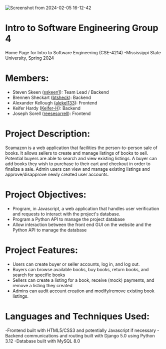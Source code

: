 ![Screenshot from 2024-02-05 16-12-42](https://github.com/sskeen1/Group-4-SE/assets/80880723/e3383d68-3975-4868-9031-16c92f7aba89)
# Intro to Software Engineering Group 4
Home Page for Intro to Software Engineering (CSE-4214)
-Mississippi State University, Spring 2024
# Members: 
- Steven Skeen ([sskeen1](https://github.com/sskeen1)): Team Lead / Backend
- Brennen Sheckart ([btsheck](https://github.com/btsheck)): Backend
- Alexander Kellough ([alekel133](https://github.com/alekel133)): Frontend
- Keifer Hardy ([Keifer-H](https://github.com/Kiefer-H)): Backend
- Joseph Sorell ([reesesorrell](https://github.com/reesesorrell)): Frontend
  
# Project Description:
Scamazon is a web application that facilities the person-to-person sale of books. It allows sellers to create and manage listings of books to sell. Potential buyers are able to search and view existing listings. A buyer can add books they wish to purchase to their cart and checkout in order to finalize a sale. Admin users can view and manage existing listings and approve/disapprove newly created user accounts.

# Project Objectives:
- Program, in Javascript, a web application that handles user verification and requests to interact with the project's database.
- Program a Python API to manage the project database
- Allow interaction between the front end GUI on the website and the Python API to manage the database

# Project Features:
- Users can create buyer or seller accounts, log in, and log out.
- Buyers can browse available books, buy books, return books, and search for specific books
- Sellers can create a listing for a book, receive (mock) payments, and remove a listing they created
- Admins can audit account creation and modify/remove existing book listings.

# Languages and Techniques Used:
-Frontend built with HTML5/CSS3 and potentially Javascript if necessary
-Backend communications and routing built with Django 5.0 using Python 3.12
-Database built with MySQL 8.0
